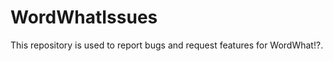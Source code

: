 WordWhatIssues
==============

This repository is used to report bugs and request features for WordWhat!?.
